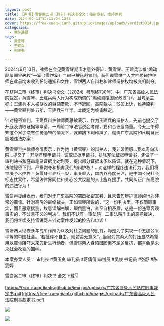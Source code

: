 ```yaml
---
layout: post
title: 【声明】雪饼案二审（终审）判决书全文：秘密宣判、维持原判
date: 2024-09-13T12:11:24.124Z
cover: https://free-xueq-jianb.github.io/images/uploads/verdict0914.jpeg
categories:
  - 案件通报
tags:
  - 黄雪琴
  - 王建兵
  - 判决书

---
```


2024年9月13日，律师在会见黄雪琴期间才意外得知：黄雪琴、王建兵涉嫌“煽动颠覆国家政权”一案（雪饼案）二审已被秘密宣判，而代理雪饼二人共四位辩护律师在此前均未收到任何通知和文件，雪饼两人自辩权和律师辩护权均被变相剥夺。

在获得二审（终审）判决书全文（（2024）粤刑终790号）中，广东省高级人民法院裁定，黄雪琴、王建兵两人行为构成所谓的“煽动颠覆国家政权”罪，且均系主犯；王建兵本人被没收的巨额借款，不予退回。高院裁决：驳回上诉，维持原判——黄雪琴判处五年、王建兵三年半。本裁定为终审裁定。

针对秘密宣判，王建兵辩护律师黄思敏表示，作为王建兵的辩护人，先前也提交了开庭及调取证据等申请，一周前二审法官说会考虑，要和合议庭商量。今天上午得知这个案子没有任何通知的情况下，就直接下判维持了。谴责广东高院如此明目张胆地违法办案！

黄雪琴辩护律师徐凯表示：作为她（黄雪琴）的辩护人，我非常愤怒…我本周向法院…提交了：开庭审理申请书、调取证据申请书、排除非法证据申请书，还做了一审判决书和庭审笔录证据比对列表，提出部分证据未予以质证。就在这种情况下，法院秘密下判，严重剥夺和损害我们的辩护权！…对这样的程序违法行为，我们将坚决予以控告！黄雪琴王建兵一案，事关重大，国内外高度关注，是中国公民社会标志性案件，希望法律界同仁和关心公共议题的人士施以援手，共同纠正广东高院的违法行为！

雪饼声援组表示，我们对于广东高院的突击秘密宣判、且未告知辩护律师的行为非常的震惊。针对高院的最终裁决，正如雪琴所说的，“这一份判决里，不仅罔顾事实，而且恶意揣测，故意误解曲解，颠倒黑白，甚至自相矛盾，这是一份违背客观事实的，不公且不义的判决“。我们不认可一审法院、二审法院作出的恶意裁决，我们将继续支持雪饼两人针对案件发起的控告和申诉！

雪饼两人过去多年的所作所为以及对社会问题的批判，均是为了实现一个更加公义平等的中国社会。“若批评不自由，则赞美无意义”，当局对其两人的打压显然希望用以震慑阻吓未来的新生行动者，但雪饼两人身陷囹圄但不屈的反抗，都将会是未来社会改变的回响。

本案办案人员：
审判长 #黄玉良
审判员 #蒋倩倩
审判员 #吴俊
书记员 #张舒 #陈雯婷

雪饼案二审（终审）判决书 全文下载👇

[https://free-xueq-jianb.github.io/images/uploads/广东省高级人民法院刑事裁定书.pdf](https://free-xueq-jianb.github.io/images/uploads/广东省高级人民法院刑事裁定书.pdf)

![](https://free-xueq-jianb.github.io/images/uploads/verdict0914.jpeg)

![](https://free-xueq-jianb.github.io/images/uploads/verdict0914_en.jpeg)